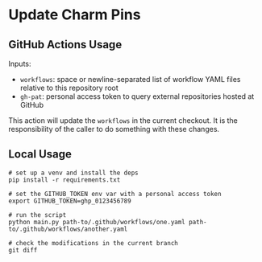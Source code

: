 # Update Charm Pins

## GitHub Actions Usage

Inputs:

- `workflows`: space or newline-separated list of workflow YAML files relative to this repository root
- `gh-pat`: personal access token to query external repositories hosted at GitHub

This action will update the `workflows` in the current checkout. It is the responsibility of the caller
to do something with these changes.

## Local Usage

```command
# set up a venv and install the deps
pip install -r requirements.txt

# set the GITHUB_TOKEN env var with a personal access token
export GITHUB_TOKEN=ghp_0123456789

# run the script
python main.py path-to/.github/workflows/one.yaml path-to/.github/workflows/another.yaml

# check the modifications in the current branch
git diff
```
